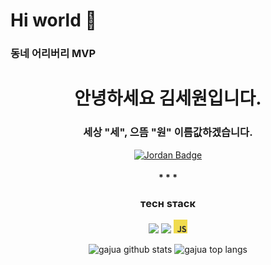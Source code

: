 # Hi world 👋
### 동네 어리버리 MVP
<div align="center">

# 안녕하세요 김세원입니다.

### 세상 "세", 으뜸 "원" 이름값하겠습니다. 
    



    
    
[![Jordan Badge](https://img.shields.io/badge/Gmail-cd5b58?style=flat-square&logo=Jordan&logoColor=white&link=mailto:sewon0325@gmail.com)](mailto:sewon0325@gmail.com)


<h4> * * * </h4>

</div>
<div align="center">

<h3>тecн ѕтacĸ</h3>
    <p>
    <code><img height="22" src="https://user-images.githubusercontent.com/104605709/189590833-9b1c9bfa-9c86-4e91-a920-2f771ee42d87.png"></code>
    <code><img height="22" src="https://user-images.githubusercontent.com/104605709/189591092-346e326b-2fe2-405c-b00b-e76fcf71c2ae.png"></code>
    <code><img height="22" src="https://raw.githubusercontent.com/github/explore/80688e429a7d4ef2fca1e82350fe8e3517d3494d/topics/javascript/javascript.png"></code>
  </p>
  
  
  <img alt="gajua github stats" width="30.5%" src="https://github-readme-stats.vercel.app/api?username=gajua" />
  <img alt="gajua top langs" width="30%" src="https://github-readme-stats.vercel.app/api/top-langs/?username=gajua&layout=compact" />
  
</div>
